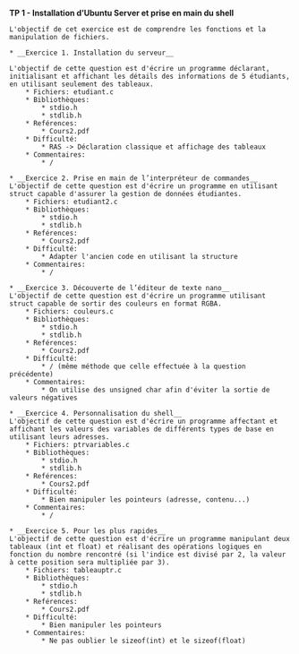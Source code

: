 **TP 1 - Installation d’Ubuntu Server et prise en main du shell**

	L'objectif de cet exercice est de comprendre les fonctions et la manipulation de fichiers.

	* __Exercice 1. Installation du serveur__
	
	L'objectif de cette question est d'écrire un programme déclarant, initialisant et affichant les détails des informations de 5 étudiants, en utilisant seulement des tableaux.
		* Fichiers: etudiant.c
		* Bibliothèques: 
			* stdio.h
			* stdlib.h
		* Reférences:
			* Cours2.pdf
		* Difficulté: 
			* RAS -> Déclaration classique et affichage des tableaux 
		* Commentaires: 
			* /

	* __Exercice 2. Prise en main de l’interpréteur de commandes__
	L'objectif de cette question est d'écrire un programme en utilisant struct capable d'assurer la gestion de données étudiantes.
		* Fichiers: etudiant2.c
		* Bibliothèques: 
			* stdio.h
			* stdlib.h
		* Reférences:
			* Cours2.pdf
		* Difficulté: 
			* Adapter l'ancien code en utilisant la structure
		* Commentaires: 
			* /

	* __Exercice 3. Découverte de l’éditeur de texte nano__
	L'objectif de cette question est d'écrire un programme utilisant struct capable de sortir des couleurs en format RGBA.
		* Fichiers: couleurs.c
		* Bibliothèques: 
			* stdio.h
			* stdlib.h
		* Reférences:
			* Cours2.pdf
		* Difficulté: 
			* / (même méthode que celle effectuée à la question précédente)
		* Commentaires: 
			* On utilise des unsigned char afin d'éviter la sortie de valeurs négatives

	* __Exercice 4. Personnalisation du shell__
	L'objectif de cette question est d'écrire un programme affectant et affichant les valeurs des variables de différents types de base en utilisant leurs adresses.
		* Fichiers: ptrvariables.c
		* Bibliothèques: 
			* stdio.h
			* stdlib.h
		* Reférences:
			* Cours2.pdf
		* Difficulté: 
			* Bien manipuler les pointeurs (adresse, contenu...)
		* Commentaires: 
			* /

	* __Exercice 5. Pour les plus rapides__
	L'objectif de cette question est d'écrire un programme manipulant deux tableaux (int et float) et réalisant des opérations logiques en fonction du nombre rencontré (si l'indice est divisé par 2, la valeur à cette position sera multipliée par 3).
		* Fichiers: tableauptr.c
		* Bibliothèques: 
			* stdio.h
			* stdlib.h
		* Reférences:
			* Cours2.pdf
		* Difficulté: 
			* Bien manipuler les pointeurs
		* Commentaires:
			* Ne pas oublier le sizeof(int) et le sizeof(float)
